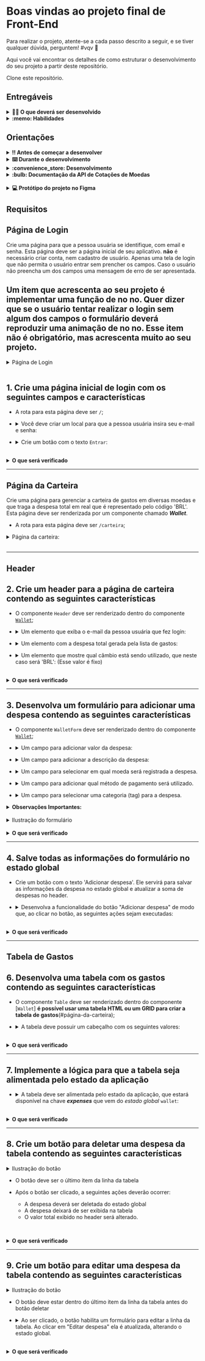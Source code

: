 # Boas vindas ao projeto final de Front-End

Para realizar o projeto, atente-se a cada passo descrito a seguir, e se tiver qualquer dúvida, perguntem! #vqv 🚀

Aqui você vai encontrar os detalhes de como estruturar o desenvolvimento do seu projeto a partir deste repositório.

Clone este repositório.

## Entregáveis

<details>
  <summary><strong>👨‍💻 O que deverá ser desenvolvido</strong></summary><br />

  Neste projeto você vai desenvolver uma carteira de controle de gastos com conversor de moedas, ao utilizar essa aplicação um usuário deverá ser capaz de:

- Adicionar, remover e editar um gasto;
- Visualizar uma tabelas com seus gastos;
- Visualizar o total de gastos convertidos para uma moeda de escolha;

</details>

<details>
  <summary><strong>:memo: Habilidades</strong></summary><br />

Neste projeto, verificamos se você é capaz de:

- Criar um _contextos_ usando contextAPI

- Além dos demais conhecimentos estudados na disciplina

</details>

## Orientações

<details>
  <summary><strong>‼️ Antes de começar a desenvolver</strong></summary><br />

  1. Após clonar e acessar o repositório, instale as dependências e inicialize o projeto
     - Instale as dependências:
       - `npm install`

</details>

<details>
  <summary><strong>⌨️ Durante o desenvolvimento</strong></summary><br />

- Faça `commits` das alterações que você fizer no código regularmente

- Lembre-se de sempre após um (ou alguns) `commits` atualizar seu repositório 

</details>

<details>
  <summary><strong id="como-desenvolver">:convenience_store: Desenvolvimento </strong></summary><br />

  Neste projeto você vai desenvolver uma carteira de controle de gastos com conversor de moedas, utilizando ContextAPI. Na implementação você deverá **preferencialmente** utilizar o seguinte formato do estado global:

```
  {
    user
      email: '', // string que armazena o email da pessoa usuária (Contexto user)
    ,
    wallet //contexto carteira
      currencies: [], // array de string contendo as moedas
      expenses: [], // array de gastos para popular cada linha da tabela de gastos, com cada objeto tendo as chaves id, value, currency, method, tag, description e exchangeRates
    }
  
```

  </details>

  <details><summary><b> :bulb: Documentação da API de Cotações de Moedas</b></summary>

  Sua página _web_ irá consumir os dados da API do _awesomeapi API de Cotações_ para realizar a busca de câmbio de moedas. Para realizar essas buscas, vocês precisarão consultar o seguinte _endpoint_:

- <https://economia.awesomeapi.com.br/json/all>

  O retorno desse endpoint será algo no formato:

  ```json
  {
    {
      "USD": {
        "code":"USD",
        "codein":"BRL",
        "name":"Dólar Americano/Real Brasileiro",
        "high":"5.6689",
        "low":"5.6071",
        "varBid":"-0.0166",
        "pctChange":"-0.29",
        "bid":"5.6173",
        "ask":"5.6183",
        "timestamp":"1601476370",
        "create_date":"2020-09-30 11:32:53"
        },
        ...
    }
  }
  ```

  Se você quiser aprender mais informações sobre a API, veja a [documentação](https://docs.awesomeapi.com.br/api-de-moedas).
  </details><br />

</details>

<details>
  <summary><strong>💻 Protótipo do projeto no Figma</strong></summary><br />

  Além da qualidade do código e do atendimento aos requisitos, um bom layout é um dos aspectos responsáveis por melhorar a usabilidade de uma aplicação!

  Para isso, disponibilizamos esse [protótipo do Figma](https://www.figma.com/file/ibAEAbS7A6EBprCvXJNhbt/%5BProjeto%5D%5BFrontend%5D-TrybeWallet?node-id=0%3A1) para lhe ajudar !

  ⚠️ A estilização de sua aplicação utilizando esse protótipo é apenas uma **sugestão** e seu uso é **opcional**. Sinta-se à vontade para modificar o layout e deixá-lo do seu jeito.

</details>

## Requisitos

## Página de Login

Crie uma página para que a pessoa usuária se identifique, com email e senha. Esta página deve ser a página inicial de seu aplicativo. **não** é necessário criar conta, nem cadastro de usuário. Apenas uma tela de login que não permita o usuário entrar sem prencher os campos. Caso o usuário não preencha um dos campos uma mensagem de erro de ser apresentada.

## Um item que acrescenta ao seu projeto é implementar uma função de **no no**. Quer dizer que se o usuário tentar realizar o login sem algum dos campos o formulário deverá reproduzir uma animação de **no no**. Esse item não é obrigatório, mas acrescenta muito ao seu projeto.

<details><summary> Página de Login</summary>

  ![image](./imgs/login.gif)
</details><br />

## 1. Crie uma página inicial de login com os seguintes campos e características

- A rota para esta página deve ser `/`;

- <details><summary> Você deve criar um local para que a pessoa usuária insira seu e-mail e senha:</summary>

  - O email precisa estar em um formato válido, como 'alguem@alguem.com' **veja como validar o padrão usando expressões regulares**;
  - A senha precisa possuir 6 ou mais caracteres.
  - Todas as informações acima precisam ser validadas.

</details>

- <details><summary> Crie um botão com o texto <code>Entrar</code>:</summary>

  - O botão precisa estar **desabilitado** caso o e-mail não tenha um formato válido ou a senha possua um tamanho menor que 6 caracteres;

  - Salve o email no estado global da aplicação, no contexto user com a chave **_email_**, assim que a pessoa usuária _logar_;

  - A rota deve ser mudada para `/carteira` após o clique no botão '**Entrar**'.

</details>

<br />
<details><summary><strong>O que será verificado</strong></summary><br />

- A rota para esta página é `"/"`
- É renderizado um elemento para que o usuário insira seu email e senha
- É renderizado um botão com o texto `"Entrar"`
- <details><summary> Foram realizadas as seguintes verificações nos campos de email, senha e botão:</summary>

  - É um e-mail no formato válido;
  - A senha tem 6 ou mais caracteres;
  - Desabilita o botão `Entrar` caso e-mail e/ou senha estiverem no formato inválido
  - Habilita o botão `Entrar` caso e-mail e senha sejam válidos
  </details><br />
- Salva o email no estado da aplicação, com a chave email, assim que o usuário logar
- A rota é alterada para `"/carteira"` após o clique no botão

</details>

---

## Página da Carteira

Crie uma página para gerenciar a carteira de gastos em diversas moedas e que traga a despesa total em real que é representado pelo código 'BRL'. Esta página deve ser renderizada por um componente chamado **_Wallet_**.

- A rota para esta página deve ser `/carteira`;

<details><summary> Página da carteira:</summary>
  
  ![image](./imgs/carteira.gif)
</details><br />

---

## Header

## 2. Crie um header para a página de carteira contendo as seguintes características

- O componente `Header` deve ser renderizado dentro do componente [`Wallet`](#página-da-carteira);

- <details><summary> Um elemento que exiba o e-mail da pessoa usuária que fez login:</summary>

  - :bulb: **Dica**: você deve pegar o e-mail do estado global da aplicação (com o contextAPI).

</details>

- <details><summary> Um elemento com a despesa total gerada pela lista de gastos:</summary>

  - Inicialmente esse elemento deve exibir o valor `0`;

</details>

- <details><summary> Um elemento que mostre qual câmbio está sendo utilizado, que neste caso será 'BRL': (Esse valor é fixo)</summary>

</details><br />

<details>
  <summary><strong>O que será verificado</strong></summary>

- O elemento renderiza o email salvo no estado global.
- O elemento inicialmente renderiza o valor `0`.
- O elemento renderiza o texto `BRL`.

</details>

---

## 3. Desenvolva um formulário para adicionar uma despesa contendo as seguintes características

- O componente `WalletForm` deve ser renderizado dentro do componente [`Wallet`](#página-da-carteira);

- <details><summary> Um campo para adicionar valor da despesa:</summary>

</details>

- <details><summary> Um campo para adicionar a descrição da despesa:</summary>

</details>

- <details><summary> Um campo para selecionar em qual moeda será registrada a despesa.</summary>

  - O campo deve ser um `<select>`.
  - As options devem ser preenchidas pelo valor da chave `currencies` do estado global (context wallet).
    - Os valores da chave <code>currencies</code> no estado global devem ser puxados através de uma requisição à API no endpoint `https://economia.awesomeapi.com.br/json/all`;
    - Remova, das informações trazidas pela API, a opção **USDT**;
    - A chave `currencies` do estado global deve ser um array.

</details>

- <details><summary> Um campo para adicionar qual método de pagamento será utilizado.</summary>

  - Este campo deve ser um `<select>`.
  - A pessoa usuária deve poder escolher entre os campos: 'Dinheiro', 'Cartão de crédito' e 'Cartão de débito' (Apenas essas opções).

</details>

- <details><summary> Um campo para selecionar uma categoria (tag) para a despesa.</summary>

  - O campo deve ser um `<select>`.
  - Este campo deve ser um dropdown. a pessoa usuária deve poder escolher entre os campos: 'Alimentação', 'Lazer', 'Trabalho', 'Transporte' e 'Saúde'.

</details>

<details>
  <summary><strong>Observações Importantes:</strong></summary><br />

  Note que os campos `<select>` já iniciam com um valor selecionado no seu navegador.

  Para ilustrar, imagine que o estado inicial seja uma string vazia. Neste caso a pessoa usuária poderá facilmente causar um problema onde ele acredita que a opção já está selecionada (uma vez que o select mostra um valor), quando na verdade ela ainda não está (o estado foi inicalizado com uma string vazia). Por esse motivo é importante sincronizar o mesmo valor inicial do `<select>` em seu estado no react, ao invés de inicializar com uma string vazia.
</details>

<br />

<details><summary> Ilustração do formulário</summary>

  ![image](./imgs/addItem.gif)
</details><br />

<details>
  <summary><strong>O que será verificado</strong></summary>

- O campo para adicionar o valor da despesa está presente.
- O campo para adicionar a descrição stá presente.
- O campo para selecionar em qual moeda será registrada a despesa stá presente.
  - A API é chamada com o endpoint `https://economia.awesomeapi.com.br/json/all`
  - O valor da chave `currencies` no estado global é um array que possui as siglas das moedas que vieram da API.
  - O campo para selecionar em qual moeda será registrada a despesa possui options com os valores iguais ao do array localizado na chave currencies do estado global.
- O campo para selecionar qual método de pagamento stá presente.
- O campo para selecionar qual método de pagamento será utilizado possui options com os valores `Dinheiro`, `Cartão de crédito` e `Cartão de débito`.
- O campo para selecionar uma categoria (tag) da despesa está presente.
- O campo para selecionar uma categoria (tag) da despesa possui options com os valores `Alimentação`, `Lazer`, `Trabalho`, `Transporte` e `Saúde`.

</details>

---

## 4. Salve todas as informações do formulário no estado global

- Crie um botão com o texto \'Adicionar despesa\'. Ele servirá para salvar as informações da despesa no estado global e atualizar a soma de despesas no header.

- <details><summary> Desenvolva a funcionalidade do botão "Adicionar despesa" de modo que, ao clicar no botão, as seguintes ações sejam executadas:</summary>

  - <details><summary> Os valores dos campos devem ser salvos no estado da aplicação, na chave <b><i>expenses</i></b>, dentro de um array contendo todos gastos que serão adicionados:</summary>

    - O `id` da despesa **deve** ser um número sequencial, começando em 0. Ou seja: a primeira despesa terá id 0, a segunda terá id 1, a terceira id 2, e assim por diante.
    - :bulb: **Atenção nesse ponto**: você deverá fazer uma requisição para a API e buscar a cotação no momento que o botão de `Adicionar despesa` for apertado.
    </details>

  - <details><summary> Após adicionar a despesa:</summary>

    - Atualize a soma total das despesas (utilize a chave `ask` para realizar essa soma). Essa informação deve ficar no [`header`](#2-crie-um-header-para-a-página-de-carteira-contendo-as-seguintes-características) dentro do elemento com `data-testid="total-field"`;
      - O valor total deverá ser exibido com 2 casas decimais. Exemplo: (valor - ponto - duas casas decimais) `100.00` `23.50`
      - Limpe os inputs de valor e descrição.
    </details>

  - <details><summary> As despesas salvas no estado global ficarão com um formato semelhante ao seguinte:</summary>

      ```javascript
      expenses: [{
        "id": 0,
        "value": "3",
        "description": "Hot Dog",
        "currency": "USD",
        "method": "Dinheiro",
        "tag": "Alimentação",
        "exchangeRates": {
          "USD": {
            "code": "USD",
            "name": "Dólar Comercial",
            "ask": "5.6208",
            ...
          },
          "CAD": {
            "code": "CAD",
            "name": "Dólar Canadense",
            "ask": "4.2313",
            ...
          },
          "EUR": {
            "code": "EUR",
            "name": "Euro",
            "ask": "6.6112",
            ...
          },
          "GBP": {
            "code": "GBP",
            "name": "Libra Esterlina",
            "ask": "7.2498",
            ...
          },
          "ARS": {
            "code": "ARS",
            "name": "Peso Argentino",
            "ask": "0.0729",
            ...
          },
          "BTC": {
            "code": "BTC",
            "name": "Bitcoin",
            "ask": "60299",
            ...
          },
          "LTC": {
            "code": "LTC",
            "name": "Litecoin",
            "ask": "261.69",
            ...
          },
          "JPY": {
            "code": "JPY",
            "name": "Iene Japonês",
            "ask": "0.05301",
            ...
          },
          "CHF": {
            "code": "CHF",
            "name": "Franco Suíço",
            "ask": "6.1297",
            ...
          },
          "AUD": {
            "code": "AUD",
            "name": "Dólar Australiano",
            "ask": "4.0124",
            ...
          },
          "CNY": {
            "code": "CNY",
            "name": "Yuan Chinês",
            "ask": "0.8278",
            ...
          },
          "ILS": {
            "code": "ILS",
            "name": "Novo Shekel Israelense",
            "ask": "1.6514",
            ...
          },
          "ETH": {
            "code": "ETH",
            "name": "Ethereum",
            "ask": "5184",
            ...
          },
          "XRP": {
            "code": "XRP",
            "name": "Ripple",
            "ask": "1.4",
            ...
          }
        }
      }]
      ```

    </details>

</details><br />
<details>
  <summary><strong>O que será verificado</strong></summary>

- É renderizado um botão com o texto "Adicionar despesa".
- Ao clicar no botão "Adicionar despesa"
  - é feita uma requisição a API
  - é salva uma nova despesa na chave `expenses` do estado global
  - o valor total do elemento de valor total é atualizado.
  - cada despesa possui um id sequencial.
  - os inputs de valor e descrição voltam ao valor inicial, contendo o valor `""`
  - é exibido o total das despesas com 2 casas decimais no elemento, levando em consideração a cotação localizada na chave `ask`.

</details>

---

## Tabela de Gastos

## 6. Desenvolva uma tabela com os gastos contendo as seguintes características

- O componente `Table` deve ser renderizado dentro do componente [`Wallet`]
**é possível usar uma tabela HTML ou um GRID para criar a tabela de gastos**(#página-da-carteira);

- <details><summary> A tabela deve possuir um cabeçalho com os seguintes valores:</summary>

  - Descrição;
  - Tag;
  - Método de pagamento;
  - Valor;
  - Moeda;
  - Câmbio utilizado;
  - Valor convertido;
  - Moeda de conversão;
  - Editar/Excluir (Botões ou ícones).
 
</details><br />

<details>
  <summary><strong>O que será verificado</strong></summary>

- A tabela possui um cabeçalho com elementos `<th>` com os valores `Descrição`, `Tag`, `Método de pagamento`,`Valor`, `Moeda`, `Câmbio utilizado`, `Valor convertido`, `Moeda de conversão` e `Editar/Excluir`.

</details>

---

## 7. Implemente a lógica para que a tabela seja alimentada pelo estado da aplicação

- <details><summary> A tabela deve ser alimentada pelo estado da aplicação, que estará disponível na chave <b><i>expenses</i></b> que vem do <i>estado global</i> <code>wallet</code>:</summary>

  - O campo de `Moeda` deverá conter o nome da moeda. Portanto, ao invés de 'USD' ou 'EUR', deve conter "Dólar Americano/Real Brasileiro" e "Euro/Real Brasileiro", respectivamente;

  - O elemento que exibe a `Moeda de conversão` deverá ser sempre 'Real';

  - Atenção também às casas decimais dos campos. Como são valores contábeis, eles devem apresentar duas casas após o ponto. Arredonde sua resposta somente na hora de renderizar o resultado e, para os cálculos, utilize sempre os valores vindos da API (utilize o campo `ask` que vem da API).

  - Utilize sempre o formato `0.00` (número - ponto - duas casas decimais).

</details><br />

<details>
  <summary><strong>O que será verificado</strong></summary>

- A tabela é atualizada com as informações vindas da chave `expense` do estado global.
</details>

---

## 8. Crie um botão para deletar uma despesa da tabela contendo as seguintes características

<details><summary> Ilustração do botão</summary>

  ![image](./imgs/deleteBtn.gif)
</details>

- O botão deve ser o último item da linha da tabela

- Após o botão ser clicado, a seguintes ações deverão ocorrer:
  - A despesa deverá ser deletada do estado global
  - A despesa deixará de ser exibida na tabela
  - O valor total exibido no header será alterado.

<br /><details>
  <summary><strong>O que será verificado</strong></summary>

- O botão se encontra no último elemento da tabela.
- Ao clicar no botão, a despesa é removida do estado global e consequentemente da tabela.
- Ao clicar no botão, a despesa total é atualizada no header, subtraindo o valor correspondente.

</details>

---

## 9. Crie um botão para editar uma despesa da tabela contendo as seguintes características

<details><summary> Ilustração do botão</summary>

  ![image](./imgs/editBtn.gif)
</details>

- O botão deve estar dentro do último item da linha da tabela antes do botão deletar

- <details><summary> Ao ser clicado, o botão habilita um formulário para editar a linha da tabela. Ao clicar em "Editar despesa" ela é atualizada, alterando o estado global.</summary>

  - O formulário deverá ter os mesmos campos. Você pode reaproveitá-lo.

  - O botão para submeter a despesa para edição deverá conter  o texto "Editar despesa"

  - Após a edição da despesa, a ordem das despesas na tabela precisa ser mantida.

  - :bulb: **Obs**: para esse requisito, não é necessário popular os inputs com os valores prévios da despesa. A imagem do gif é apenas uma sugestão.

  - :bulb: Lembre-se de utilizar o formato do estado global da aplicação  <a href="#como-desenvolver">Desenvolvimento</a>

  - **Atenção**: o câmbio utilizado na edição deve ser o mesmo do cálculo feito na adição do gasto.

</details><br />

<details>
  <summary><strong>O que será verificado</strong></summary>

- O botão se encontra no último elemento .
- Ao ser clicado, o formulário de adição passa a ser um formulário de edição.
- Ao ser clicado, o botão com o texto `"Adicionar Despesa"` é alterado para `"Editar despesa"`.
- Após editar uma despesa a chave `expenses` no estado global é atualizada com o novo valor.
- A ordem das despesas é mantida após a edição.
- O valor no campo com o `data-testid="total-field"` é atualizado após a edição de uma despesa.

</details>

